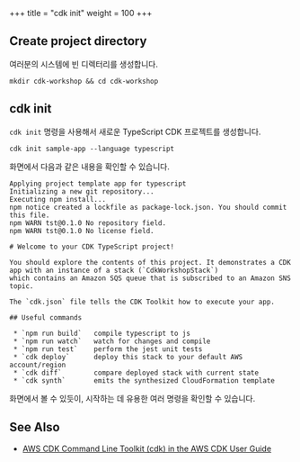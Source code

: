 +++
title = "cdk init"
weight = 100
+++

## Create project directory

여러분의 시스템에 빈 디렉터리를 생성합니다.

```
mkdir cdk-workshop && cd cdk-workshop
```

## cdk init

`cdk init` 명령을 사용해서 새로운 TypeScript CDK 프로젝트를 생성합니다.

```
cdk init sample-app --language typescript
```

화면에서 다음과 같은 내용을 확인할 수 있습니다.

```
Applying project template app for typescript
Initializing a new git repository...
Executing npm install...
npm notice created a lockfile as package-lock.json. You should commit this file.
npm WARN tst@0.1.0 No repository field.
npm WARN tst@0.1.0 No license field.

# Welcome to your CDK TypeScript project!

You should explore the contents of this project. It demonstrates a CDK app with an instance of a stack (`CdkWorkshopStack`)
which contains an Amazon SQS queue that is subscribed to an Amazon SNS topic.

The `cdk.json` file tells the CDK Toolkit how to execute your app.

## Useful commands

 * `npm run build`   compile typescript to js
 * `npm run watch`   watch for changes and compile
 * `npm run test`    perform the jest unit tests
 * `cdk deploy`      deploy this stack to your default AWS account/region
 * `cdk diff`        compare deployed stack with current state
 * `cdk synth`       emits the synthesized CloudFormation template
```

화면에서 볼 수 있듯이, 시작하는 데 유용한 여러 명령을 확인할 수 있습니다.

## See Also

- [AWS CDK Command Line Toolkit (cdk) in the AWS CDK User Guide](https://docs.aws.amazon.com/CDK/latest/userguide/tools.html)
